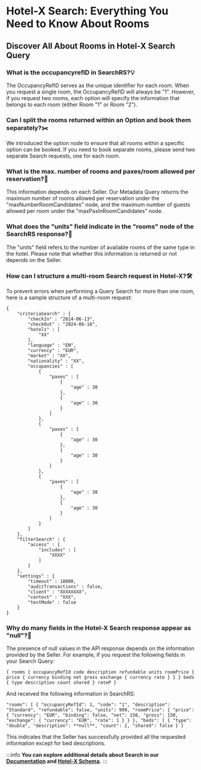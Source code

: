 ﻿---
sidebar_position: 5
---

# Hotel-X Search: Everything You Need to Know About Rooms

## Discover All About Rooms in Hotel-X Search Query

### What is the occupancyrefID in SearchRS?💡

The OccupancyRefID serves as the unique identifier for each room. When you request a single room, the OccupancyRefID will always be "1". However, if you request two rooms, each option will specify the information that belongs to each room (either Room "1" or Room "2").

### Can I split the rooms returned within an Option and book them separately?✂️
We introduced the option node to ensure that all rooms within a specific option can be booked. If you need to book separate rooms, please send two separate Search requests, one for each room.

### What is the max. number of rooms and paxes/room allowed per reservation?🔢
This information depends on each Seller. Our Metadata Query returns the maximum number of rooms allowed per reservation under the "maxNumberRoomCandidates" node, and the maximum number of guests allowed per room under the "maxPaxInRoomCandidates" node.

### What does the "units" field indicate in the "rooms" node of the SearchRS response?🏨
The "units" field refers to the number of available rooms of the same type in the hotel. Please note that whether this information is returned or not depends on the Seller.
### How can I structure a multi-room Search request in Hotel-X?🛠️
To prevent errors when performing a Query Search for more than one room, here is a sample structure of a multi-room request:
```
{
    "criteriaSearch" : {
        "checkIn" : "2024-06-13",
        "checkOut" : "2024-06-16",
        "hotels" : [
            "XX"
        ],
        "language" : "EN",
        "currency" : "EUR",
        "market" : "XX",
        "nationality" : "XX",
        "occupancies" : [
            {
                "paxes" : [
                    {
                        "age" : 30
                    },
                    {
                        "age" : 30
                    }
                ]
            },
            {
                "paxes" : [
                    {
                        "age" : 30
                    },
                    {
                        "age" : 30
                    }
                ]
            },
            {
                "paxes" : [
                    {
                        "age" : 30
                    },
                    {
                        "age" : 30
                    }
                ]
            }
        ]
    },
    "filterSearch" : {
        "access" : {
            "includes" : [
                "XXXX"
            ]
        }
    },
    "settings" : {
        "timeout" : 18000,
        "auditTransactions" : false,
        "client" : "XXXXXXXX",
        "context" : "XXX",
        "testMode" : false
    }
}
```
### Why do many fields in the Hotel-X Search response appear as "null"?🚫
The presence of null values in the API response depends on the information provided by the Seller. For example, if you request the following fields in your Search Query:
```
{ rooms { occupancyRefId code description refundable units roomPrice { price { currency binding net gross exchange { currency rate } } } beds { type description count shared } rateP }
```
And received the following information in SearchRS:
```
"rooms": [ { "occupancyRefId": 1, "code": "1", "description": "Standard", "refundable": false, "units": 999, "roomPrice": { "price": { "currency": "EUR", "binding": false, "net": 150, "gross": 150, "exchange": { "currency": "EUR", "rate": 1 } } }, "beds": [ { "type": "double", "description": **null**, "count": 2, "shared": false } ]
````
This indicates that the Seller has successfully provided all the requested information except for bed descriptions.
 
:::info
**You can explore additional details about Search in our [Documentation](https://docs.travelgatex.com/connectiontypesbuyers/hotel-x/methods/bookingflow/search/) and [Hotel-X Schema](https://api.travelgatex.com/).**
:::

 